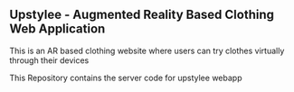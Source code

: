 <h2>Upstylee - Augmented Reality Based Clothing Web Application</h2>

This is an AR based clothing website where users can try clothes virtually through their devices

This Repository contains the server code for upstylee webapp
